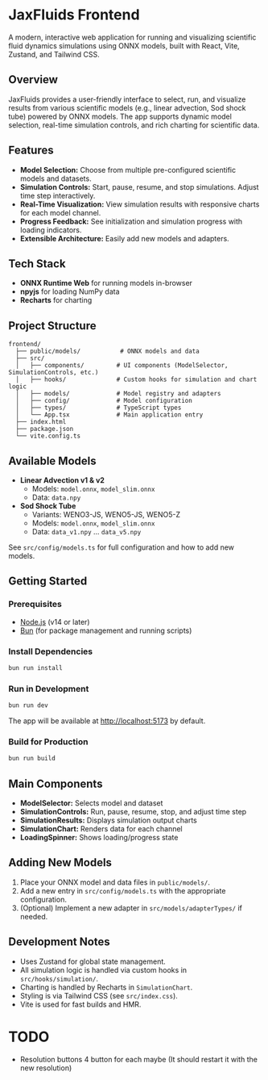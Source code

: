 # JaxFluids Frontend

A modern, interactive web application for running and visualizing scientific fluid dynamics simulations using ONNX models, built with React, Vite, Zustand, and Tailwind CSS.

## Overview

JaxFluids provides a user-friendly interface to select, run, and visualize results from various scientific models (e.g., linear advection, Sod shock tube) powered by ONNX models. The app supports dynamic model selection, real-time simulation controls, and rich charting for scientific data.

## Features

- **Model Selection:** Choose from multiple pre-configured scientific models and datasets.
- **Simulation Controls:** Start, pause, resume, and stop simulations. Adjust time step interactively.
- **Real-Time Visualization:** View simulation results with responsive charts for each model channel.
- **Progress Feedback:** See initialization and simulation progress with loading indicators.
- **Extensible Architecture:** Easily add new models and adapters.

## Tech Stack

- **ONNX Runtime Web** for running models in-browser
- **npyjs** for loading NumPy data
- **Recharts** for charting

## Project Structure

```
frontend/
  ├── public/models/           # ONNX models and data
  ├── src/
  │   ├── components/         # UI components (ModelSelector, SimulationControls, etc.)
  │   ├── hooks/              # Custom hooks for simulation and chart logic
  │   ├── models/             # Model registry and adapters
  │   ├── config/             # Model configuration
  │   ├── types/              # TypeScript types
  │   └── App.tsx             # Main application entry
  ├── index.html
  ├── package.json
  └── vite.config.ts
```

## Available Models

- **Linear Advection v1 & v2**
  - Models: `model.onnx`, `model_slim.onnx`
  - Data: `data.npy`
- **Sod Shock Tube**
  - Variants: WENO3-JS, WENO5-JS, WENO5-Z
  - Models: `model.onnx`, `model_slim.onnx`
  - Data: `data_v1.npy` ... `data_v5.npy`

See `src/config/models.ts` for full configuration and how to add new models.

## Getting Started

### Prerequisites

- [Node.js](https://nodejs.org/) (v14 or later)
- [Bun](https://bun.sh/) (for package management and running scripts)

### Install Dependencies

```bash
bun run install
```

### Run in Development

```bash
bun run dev
```

The app will be available at [http://localhost:5173](http://localhost:5173) by default.

### Build for Production

```bash
bun run build
```

## Main Components

- **ModelSelector:** Selects model and dataset
- **SimulationControls:** Run, pause, resume, stop, and adjust time step
- **SimulationResults:** Displays simulation output charts
- **SimulationChart:** Renders data for each channel
- **LoadingSpinner:** Shows loading/progress state

## Adding New Models

1. Place your ONNX model and data files in `public/models/`.
2. Add a new entry in `src/config/models.ts` with the appropriate configuration.
3. (Optional) Implement a new adapter in `src/models/adapterTypes/` if needed.

## Development Notes

- Uses Zustand for global state management.
- All simulation logic is handled via custom hooks in `src/hooks/simulation/`.
- Charting is handled by Recharts in `SimulationChart`.
- Styling is via Tailwind CSS (see `src/index.css`).
- Vite is used for fast builds and HMR.

# TODO

- Resolution buttons 4 button for each maybe (It should restart it with the new resolution)
